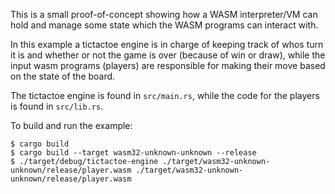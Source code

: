 This is a small proof-of-concept showing how a WASM interpreter/VM can hold and manage some state which the WASM programs can interact with.

In this example a tictactoe engine is in charge of keeping track of whos turn it is and whether or not the game is over (because of win or draw), while the input wasm programs (players) are responsible for making their move based on the state of the board.

The tictactoe engine is found in `src/main.rs`, while the code for the players is found in `src/lib.rs`.

To build and run the example:
```shell
$ cargo build
$ cargo build --target wasm32-unknown-unknown --release
$ ./target/debug/tictactoe-engine ./target/wasm32-unknown-unknown/release/player.wasm ./target/wasm32-unknown-unknown/release/player.wasm
```